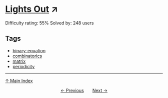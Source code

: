 # [Lights Out](https://projecteuler.net/problem=707) ↗️

Difficulty rating: 55%
Solved by: 248 users
## Tags

- [binary-equation](../tags/binary-equation.md)
- [combinatorics](../tags/combinatorics.md)
- [matrix](../tags/matrix.md)
- [periodicity](../tags/periodicity.md)



---

[↑ Main Index](../README.md)


<div align=center><a href='706.md'>← Previous</a> &nbsp;&nbsp; &nbsp;&nbsp;  <a href='708.md'>Next →</a></div>
